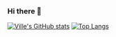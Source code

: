 ### Hi there 👋

[![Ville's GitHub stats](https://github-readme-stats.vercel.app/api?username=villebro)](https://github.com/anuraghazra/github-readme-stats)
[![Top Langs](https://github-readme-stats.vercel.app/api/top-langs/?username=villebro)](https://github.com/anuraghazra/github-readme-stats)
